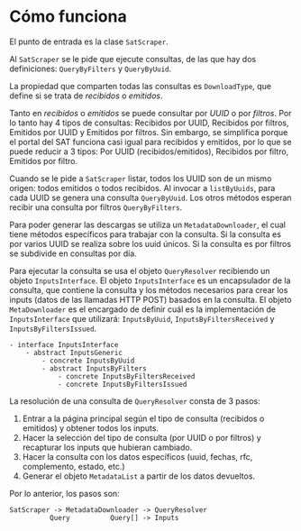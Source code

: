 # Cómo funciona

El punto de entrada es la clase `SatScraper`.

Al `SatScraper` se le pide que ejecute consultas, de las que hay dos definiciones: `QueryByFilters` y `QueryByUuid`.

La propiedad que comparten todas las consultas es `DownloadType`, que define si se trata de *recibidos* o *emitidos*.

Tanto en *recibidos* o *emitidos* se puede consultar por *UUID* o por *filtros*. Por lo tanto hay 4 tipos de consultas:
Recibidos por UUID, Recibidos por filtros, Emitidos por UUID y Emitidos por filtros.
Sin embargo, se simplifica porque el portal del SAT funciona casi igual para recibidos y emitidos, por lo que se puede
reducir a 3 tipos: Por UUID (recibidos/emitidos), Recibidos por filtro, Emitidos por filtro.

Cuando se le pide a `SatScraper` listar, todos los UUID son de un mismo origen: todos emitidos o todos recibidos.
Al invocar a `listByUuids`, para cada UUID se genera una consulta `QueryByUuid`.
Los otros métodos esperan recibir una consulta por filtros `QueryByFilters`.

Para poder generar las descargas se utiliza un `MetadataDownloader`, el cual tiene métodos específicos para trabajar
con la consulta. Si la consulta es por varios UUID se realiza sobre los uuid únicos. Si la consulta es por filtros
se subdivide en consultas por día.

Para ejecutar la consulta se usa el objeto `QueryResolver` recibiendo un objeto `InputsInterface`.
El objeto `InputsInterface` es un encapsulador de la consulta, que contiene la consulta y los métodos necesarios
para crear los inputs (datos de las llamadas HTTP POST) basados en la consulta. El objeto `MetaDownloader` es el
encargado de definir cuál es la implementación de `InputsInterface` que utilizará: `InputsByUuid`,
`InputsByFiltersReceived` y `InputsByFiltersIssued`.

```
- interface InputsInterface
    - abstract InputsGeneric
        - concrete InputsByUuid
        - abstract InputsByFilters
            - concrete InputsByFiltersReceived
            - concrete InputsByFiltersIssued
```

La resolución de una consulta de `QueryResolver` consta de 3 pasos:

1. Entrar a la página principal según el tipo de consulta (recibidos o emitidos) y obtener todos los inputs.
1. Hacer la selección del tipo de consulta (por UUID o por filtros) y recapturar los inputs que hubieran cambiado.
1. Hacer la consulta con los datos específicos (uuid, fechas, rfc, complemento, estado, etc.)
1. Generar el objeto `MetadataList` a partir de los datos devueltos.

Por lo anterior, los pasos son:

```
SatScraper -> MetadataDownloader -> QueryResolver
          Query          Query[] -> Inputs
```

